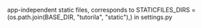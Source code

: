 app-independent static files, corresponds to STATICFILES_DIRS = (os.path.join(BASE_DIR, "tutorila", "static"),) in settings.py